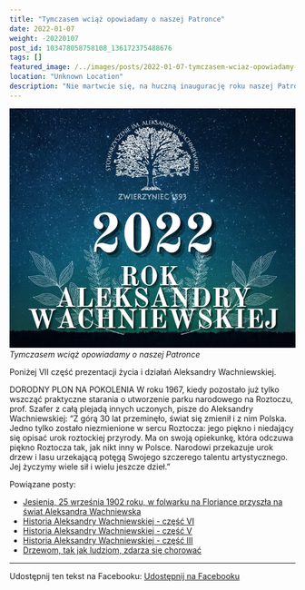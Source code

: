```yaml
---
title: "Tymczasem wciąż opowiadamy o naszej Patronce"
date: 2022-01-07
weight: -20220107
post_id: 103478058758108_136172375488676
tags: []
featured_image: /../images/posts/2022-01-07-tymczasem-wciaz-opowiadamy-onaszej-patronce.jpg
location: "Unknown Location"
description: "Nie martwcie się, na huczną inaugurację roku naszej Patronki przyjdzie pora na wiosnę!..."
---
```


![Tymczasem wciąż opowiadamy o naszej Patronce](/images/posts/2022-01-07-tymczasem-wciaz-opowiadamy-onaszej-patronce.jpg)
*Tymczasem wciąż opowiadamy o naszej Patronce*


Poniżej VII część prezentacji życia i działań Aleksandry Wachniewskiej.

DORODNY PLON NA POKOLENIA
W roku 1967, kiedy pozostało już tylko wszcząć praktyczne starania o utworzenie parku narodowego na Roztoczu, prof.  Szafer z całą plejadą innych uczonych, pisze do Aleksandry Wachniewskiej:
“Z górą 30 lat przeminęło,
świat się zmienił i z nim Polska.
Jedno tylko zostało niezmienione
w sercu Roztocza:
jego piękno i niedający się opisać
urok roztockiej przyrody.
Ma on swoją opiekunkę,
która odczuwa piękno Roztocza tak,
jak nikt inny w Polsce.
Narodowi przekazuje urok drzew i lasu
urzekającą potęgą
Swojego szczerego talentu artystycznego.
Jej życzymy wiele sił i wielu jeszcze dzieł.”

Powiązane posty:
- [Jesienią, 25 września 1902 roku, w folwarku na Floriance przyszła na świat Aleksandra Wachniewska](/posts/jesienia-25-wrzesnia-1902-roku-w-folwarku)
- [Historia Aleksandry Wachniewskiej - część VI](/posts/historia-aleksandry-wachniewskiej-czesc-vi)
- [Historia Aleksandry Wachniewskiej - część V](/posts/historia-aleksandry-wachniewskiej-czesc-v)
- [Historia Aleksandry Wachniewskiej - część III](/posts/historia-aleksandry-wachniewskiej-czesc-iii)
- [Drzewom, tak jak ludziom, zdarza się chorować](/posts/drzewom-tak-jak-ludziom-zdarza-sie-chorowac)


---

Udostępnij ten tekst na Facebooku:
[Udostępnij na Facebooku](https://www.facebook.com/sharer/sharer.php?u=https://stowarzyszeniewachniewskiej.pl/posts/tymczasem-wciaz-opowiadamy-onaszej-patronce)

<script type="application/ld+json">
{
  "@context": "https://schema.org",
  "@type": "BlogPosting",
  "headline": "Tymczasem wciąż opowiadamy o naszej Patronce",
  "datePublished": "2022-01-07",
  "dateModified": "2022-01-07",
  "author": {
    "@type": "Organization",
    "name": "Stowarzyszenie im. Aleksandry Wachniewskiej"
  },
  "publisher": {
    "@type": "Organization",
    "name": "Stowarzyszenie im. Aleksandry Wachniewskiej",
    "logo": {
      "@type": "ImageObject",
      "url": "https://stowarzyszeniewachniewskiej.pl/images/logo/logo.svg"
    }
  },
  "mainEntityOfPage": {
    "@type": "WebPage",
    "@id": "https://stowarzyszeniewachniewskiej.pl/posts/tymczasem-wciaz-opowiadamy-onaszej-patronce"
  },
  "image": {
    "@type": "ImageObject",
    "url": "https://stowarzyszeniewachniewskiej.pl//images/posts/2022-01-07-tymczasem-wciaz-opowiadamy-onaszej-patronce.jpg"
  },
  "articleSection": "Dziedzictwo Kulturowe i Zabytki",
  "keywords": "[]",
  "wordCount": 102,
  "articleBody": "Poniżej VII część prezentacji życia i działań Aleksandry Wachniewskiej.\n\nDORODNY PLON NA POKOLENIA\nW roku 1967, kiedy pozostało już tylko wszcząć praktyczne starania o utworzenie parku narodowego na Roztoczu, prof.  Szafer z całą plejadą innych uczonych, pisze do Aleksandry Wachniewskiej:\n“Z górą 30 lat przeminęło,\nświat się zmienił i z nim Polska.\nJedno tylko zostało niezmienione\nw sercu Roztocza:\njego piękno i niedający się opisać\nurok roztockiej przyrody.\nMa on swoją opiekunkę,\nktóra odczuwa piękno Roztocza tak,\njak nikt inny w Polsce.\nNarodowi przekazuje urok drzew i lasu\nurzekającą potęgą\nSwojego szczerego talentu artystycznego.\nJej życzymy wiele sił i wielu jeszcze dzieł.”",
  "description": "Nie martwcie się, na huczną inaugurację roku naszej Patronki przyjdzie pora na wiosnę!...",
  "copyrightHolder": null
}
</script>
<script type="application/ld+json">
{
  "@context": "https://schema.org",
  "@type": "BreadcrumbList",
  "itemListElement": [
    {
      "@type": "ListItem",
      "position": 1,
      "name": "Home",
      "item": "https://stowarzyszeniewachniewskiej.pl"
    },
    {
      "@type": "ListItem",
      "position": 2,
      "name": "posts",
      "item": "https://stowarzyszeniewachniewskiej.pl/posts"
    },
    {
      "@type": "ListItem",
      "position": 3,
      "name": "Tymczasem wciąż opowiadamy o naszej Patronce",
      "item": "https://stowarzyszeniewachniewskiej.pl/posts/tymczasem-wciaz-opowiadamy-onaszej-patronce"
    }
  ]
}
</script>
